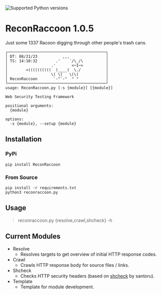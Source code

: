 ![Supported Python versions](https://img.shields.io/badge/python-3.7+-blue.svg)

# ReconRaccoon 1.0.5
Just some 1337 Racoon digging through other people's trash cans.

```
┌───────────────────────────────────────────┐
│ DT: 08/21/23           ,,,                │
│ TS: 14:10:32        .'    `/\_/\          │
│                   .'       <─I─>          │
│        <((((((((((  )____(  \./           │
│                   \( \(   \(\(            │
│ ReconRaccoon       `-"`-"  " "            │
└───────────────────────────────────────────┘
usage: ReconRaccoon.py [-s {module}] [{module}]

Web Security Testing Framework

positional arguments:
  {module}

options:
  -s {module}, --setup {module}
```

## Installation
### PyPi
```
pip install ReconRaccoon
```

### From Source
```
pip install -r requirements.txt
python3 reconraccoon.py
```

## Usage
> reconraccoon.py {resolve,crawl,shcheck} -h

## Current Modules
- Resolve
  - Resolves targets to get overview of initial HTTP response codes. 
- Crawl
  - Crawls HTTP response body for source files / links.
- Shcheck
  - Checks HTTP security headers (based on [shcheck](https://github.com/santoru/shcheck) by santoru).
- Template
  - Template for module development. 
